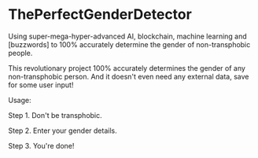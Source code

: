# ThePerfectGenderDetector
Using super-mega-hyper-advanced AI, blockchain, machine learning and [buzzwords] to 100% accurately determine the gender of non-transphobic people.

This revolutionary project 100% accurately determines the gender of any non-transphobic person. And it doesn't even need any external data, save for some user input!

Usage:

Step 1. Don't be transphobic.

Step 2. Enter your gender details.

Step 3. You're done!
